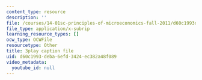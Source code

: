 ```yaml
---
content_type: resource
description: ''
file: /courses/14-01sc-principles-of-microeconomics-fall-2011/d60c1993deba6efd3424ec382a48f089_jDnoR7IF_eY.srt
file_type: application/x-subrip
learning_resource_types: []
ocw_type: OCWFile
resourcetype: Other
title: 3play caption file
uid: d60c1993-deba-6efd-3424-ec382a48f089
video_metadata:
  youtube_id: null
---
```

